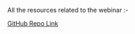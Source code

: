 
All the resources related to the webinar :-

[GitHub Repo Link](https://github.com/hasnentai/vit_weather_app)

